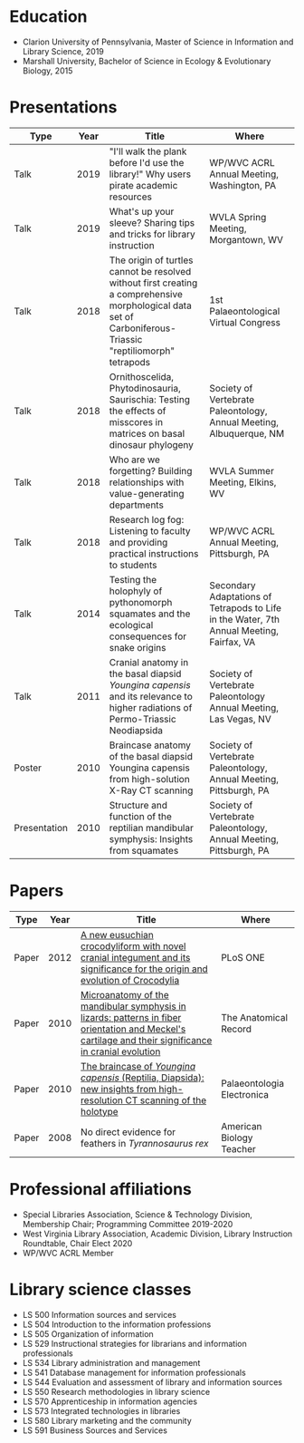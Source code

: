 # Education

* Clarion University of Pennsylvania, Master of Science in Information and Library Science, 2019
* Marshall University, Bachelor of Science in Ecology & Evolutionary Biology, 2015

# Presentations

|Type |Year|Title|Where
|-----|----|----|----|
|Talk |2019|"I'll walk the plank before I'd use the library!" Why users pirate academic resources|WP/WVC ACRL Annual Meeting, Washington, PA|
|Talk |2019|What's up your sleeve? Sharing tips and tricks for library instruction|WVLA Spring Meeting, Morgantown, WV|
|Talk |2018|The origin of turtles cannot be resolved without first creating a comprehensive morphological data set of Carboniferous-Triassic "reptiliomorph" tetrapods|1st Palaeontological Virtual Congress|
|Talk |2018|Ornithoscelida, Phytodinosauria, Saurischia: Testing the effects of misscores in matrices on basal dinosaur phylogeny|Society of Vertebrate Paleontology, Annual Meeting, Albuquerque, NM|
|Talk |2018|Who are we forgetting? Building relationships with value-generating departments |WVLA Summer Meeting, Elkins, WV|
|Talk |2018|Research log fog: Listening to faculty and providing practical instructions to students|WP/WVC ACRL Annual Meeting, Pittsburgh, PA|
|Talk |2014|Testing the holophyly of pythonomorph squamates and the ecological consequences for snake origins|Secondary Adaptations of Tetrapods to Life in the Water, 7th Annual Meeting, Fairfax, VA|
|Talk |2011|Cranial anatomy in the basal diapsid *Youngina capensis* and its relevance to higher radiations of Permo-Triassic Neodiapsida|Society of Vertebrate Paleontology Annual Meeting, Las Vegas, NV|
|Poster |2010|Braincase anatomy of the basal diapsid Youngina capensis from high-solution X-Ray CT scanning|Society of Vertebrate Paleontology, Annual Meeting, Pittsburgh, PA|
|Presentation |2010|Structure and function of the reptilian mandibular symphysis: Insights from squamates|Society of Vertebrate Paleontology, Annual Meeting, Pittsburgh, PA|


# Papers

|Type |Year|Title|Where
|-----|----|----|----|
|Paper|2012|[A new eusuchian crocodyliform with novel cranial integument and its significance for the origin and evolution of Crocodylia](http://journals.plos.org/plosone/article?id=10.1371/journal.pone.0030471)|PLoS ONE|
|Paper |2010|[Microanatomy of the mandibular symphysis in lizards: patterns in fiber orientation and Meckel's cartilage and their significance in cranial evolution](http://onlinelibrary.wiley.com/doi/10.1002/ar.21180/full)|The Anatomical Record|
|Paper |2010|[The braincase of *Youngina capensis* (Reptilia, Diapsida): new insights from high-resolution CT scanning of the holotype](http://palaeoelectronica.org/2010_3/217/index.html)|Palaeontologia Electronica|
|Paper |2008|No direct evidence for feathers in *Tyrannosaurus rex*|American Biology Teacher|


# Professional affiliations

* Special Libraries Association, Science & Technology Division, Membership Chair; Programming Committee 2019-2020
* West Virginia Library Association, Academic Division, Library Instruction Roundtable, Chair Elect 2020
* WP/WVC ACRL Member

# Library science classes

* LS 500 Information sources and services
* LS 504 Introduction to the information professions
* LS 505 Organization of information
* LS 529 Instructional strategies for librarians and information professionals
* LS 534 Library administration and management
* LS 541 Database management for information professionals
* LS 544 Evaluation and assessment of library and information sources
* LS 550 Research methodologies in library science
* LS 570 Apprenticeship in information agencies
* LS 573 Integrated technologies in libraries
* LS 580 Library marketing and the community
* LS 591 Business Sources and Services


